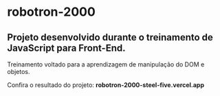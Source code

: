 # robotron-2000

<h2>Projeto desenvolvido durante o treinamento de JavaScript para Front-End.</h2>
<p>Treinamento voltado para a aprendizagem de manipulação do DOM e objetos.</p>
<p>Confira o resultado do projeto: <b>robotron-2000-steel-five.vercel.app</b> </p>
